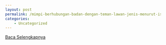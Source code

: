 ```yaml
---
layout: post
permalink: /mimpi-berhubungan-badan-dengan-teman-lawan-jenis-menurut-islam/
categories:
    - Uncategorized
---
```


[Baca Selengkapnya](/05)